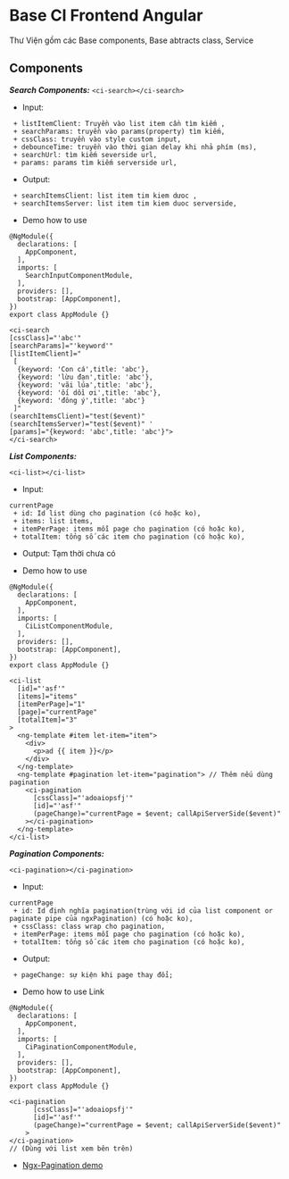 # Base CI Frontend Angular

Thư Viện gồm các Base components, Base abtracts class, Service

## Components

**_Search Components:_**
`<ci-search></ci-search>`

- Input:

```
 + listItemClient: Truyền vào list item cần tìm kiếm ,
 + searchParams: truyền vào params(property) tìm kiếm,
 + cssClass: truyền vào style custom input,
 + debounceTime: truyền vào thời gian delay khi nhả phím (ms),
 + searchUrl: tìm kiếm severside url,
 + params: params tìm kiếm serverside url,
```

- Output:

```
 + searchItemsClient: list item tim kiem dưoc ,
 + searchItemsServer: list item tim kiem duoc serverside,
```

- Demo how to use

```
@NgModule({
  declarations: [
    AppComponent,
  ],
  imports: [
    SearchInputComponentModule,
  ],
  providers: [],
  bootstrap: [AppComponent],
})
export class AppModule {}

```

```
<ci-search
[cssClass]="'abc'"
[searchParams]="'keyword'"
[listItemClient]="
 [
  {keyword: 'Con cá',title: 'abc'},
  {keyword: 'lừu đạn',title: 'abc'},
  {keyword: 'vãi lúa',title: 'abc'},
  {keyword: 'ối dồi ơi',title: 'abc'},
  {keyword: 'đông ý',title: 'abc'}
 ]"
(searchItemsClient)="test($event)"
(searchItemsServer)="test($event)" '
[params]="{keyword: 'abc',title: 'abc'}">
</ci-search>
```

**_List Components:_**

`<ci-list></ci-list>`

- Input:

```
currentPage
 + id: Id list dùng cho pagination (có hoặc ko),
 + items: list items,
 + itemPerPage: items mỗi page cho pagination (có hoặc ko),
 + totalItem: tổng số các item cho pagination (có hoặc ko),
```

- Output: Tạm thời chưa có

- Demo how to use

```
@NgModule({
  declarations: [
    AppComponent,
  ],
  imports: [
    CiListComponentModule,
  ],
  providers: [],
  bootstrap: [AppComponent],
})
export class AppModule {}

```

```
<ci-list
  [id]="'asf'"
  [items]="items"
  [itemPerPage]="1"
  [page]="currentPage"
  [totalItem]="3"
>
  <ng-template #item let-item="item">
    <div>
      <p>ad {{ item }}</p>
    </div>
  </ng-template>
  <ng-template #pagination let-item="pagination"> // Thêm nếu dùng pagination
    <ci-pagination
      [cssClass]="'adoaiopsfj'"
      [id]="'asf'"
      (pageChange)="currentPage = $event; callApiServerSide($event)"
    ></ci-pagination>
  </ng-template>
</ci-list>

```

**_*Pagination Components:*_**

`<ci-pagination></ci-pagination>`

- Input:

```
currentPage
 + id: Id định nghĩa pagination(trùng với id của list component or paginate pipe của ngxPagination) (có hoặc ko),
 + cssClass: class wrap cho pagination,
 + itemPerPage: items mỗi page cho pagination (có hoặc ko),
 + totalItem: tổng số các item cho pagination (có hoặc ko),
```

- Output:

```
 + pageChange: sự kiện khi page thay đổi;
```

- Demo how to use
  Link

```
@NgModule({
  declarations: [
    AppComponent,
  ],
  imports: [
    CiPaginationComponentModule,
  ],
  providers: [],
  bootstrap: [AppComponent],
})
export class AppModule {}

```

```
<ci-pagination
      [cssClass]="'adoaiopsfj'"
      [id]="'asf'"
      (pageChange)="currentPage = $event; callApiServerSide($event)"
    >
</ci-pagination>
// (Dùng với list xem bên trên)
```

- [Ngx-Pagination demo](http://michaelbromley.github.io/ngx-pagination/#/server-paging)
